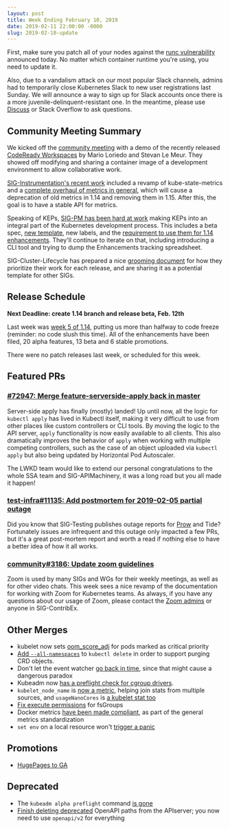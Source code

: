 ```yaml
---
layout: post
title: Week Ending February 10, 2019
date: 2019-02-11 22:00:00 -0000
slug: 2019-02-10-update
---
```


First, make sure you patch all of your nodes against the [runc vulnerability](https://www.openwall.com/lists/oss-security/2019/02/11/2) announced today.  No matter which container runtime you're using, you need to update it.  

Also, due to a vandalism attack on our most popular Slack channels, admins had to temporarily close Kubernetes Slack to new user registrations last Sunday. We will announce a way to sign up for Slack accounts once there is a more juvenile-delinquent-resistant one. In the meantime, please use [Discuss](https://discuss.kubernetes.io/) or Stack Overflow to ask questions.

## Community Meeting Summary

We kicked off the [community meeting](https://bit.ly/k8scommunity) with a demo of the recently released [CodeReady Workspaces](https://drive.google.com/file/d/1EJogPeRGcTAeuEssh-h500M4cLOxtIam/view) by Mario Loriedo and Stevan Le Meur.  They showed off modifying and sharing a container image of a development environment to allow collaborative work.

[SIG-Instrumentation's recent work](https://docs.google.com/presentation/d/1KzYZCf5VUMp65H_vlPwg7AD4UIXWTRtiUK34L1GYOqE/edit#slide=id.p) included a revamp of kube-state-metrics and a [complete overhaul of metrics in general](https://github.com/kubernetes/enhancements/blob/master/keps/sig-instrumentation/0031-kubernetes-metrics-overhaul.md), which will cause a deprecation of old metrics in 1.14 and removing them in 1.15.  After this, the goal is to have a stable API for metrics.  

Speaking of KEPs, [SIG-PM has been hard at work](https://docs.google.com/presentation/d/1A3xvBhMqjuPu183RFVSBZptm9hz-_Qz24XzZu14Qsoc/edit#slide=id.g401c104a3c_0_0) making KEPs into an integral part of the Kubernetes development process.  This includes a beta spec, [new template](https://github.com/kubernetes/community/blob/master/keps/0000-kep-template.md), new labels, and the [requirement to use them for 1.14 enhancements](https://github.com/kubernetes/community/blob/master/keps/0001-kubernetes-enhancement-proposal-process.md).  They'll continue to iterate on that, including introducing a CLI tool and trying to dump the Enhancements tracking spreadsheet.

SIG-Cluster-Lifecycle has prepared a nice [grooming document](https://github.com/kubernetes/community/blob/master/sig-cluster-lifecycle/grooming.md) for how they prioritize their work for each release, and are sharing it as a potential template for other SIGs.

## Release Schedule

**Next Deadline: create 1.14 branch and release beta, Feb. 12th**

Last week was [week 5 of 1.14](https://github.com/kubernetes/sig-release/tree/master/releases/release-1.14), putting us more than halfway to code freeze (reminder: no code slush this time).  All of the enhancements have been filed, 20 alpha features, 13 beta and 6 stable promotions.

There were no patch releases last week, or scheduled for this week.  

## Featured PRs

### [#72947: Merge feature-serverside-apply back in master](https://github.com/kubernetes/kubernetes/pull/72947)

Server-side apply has finally (mostly) landed! Up until now, all the logic for `kubectl apply` has lived in Kubectl itself, making it very difficult to use from other places like custom controllers or CLI tools. By moving the logic to the API server, `apply` functionality is now easily available to all clients. This also dramatically improves the behavior of `apply` when working with multiple competing controllers, such as the case of an object uploaded via `kubectl apply` but also being updated by Horizontal Pod Autoscaler.

The LWKD team would like to extend our personal congratulations to the whole SSA team and SIG-APIMachinery, it was a long road but you all made it happen!

### [test-infra#11135: Add postmortem for 2019-02-05 partial outage](https://github.com/kubernetes/test-infra/pull/11135)

Did you know that SIG-Testing publishes outage reports for [Prow](https://prow.k8s.io/) and Tide? Fortunately issues are infrequent and this outage only impacted a few PRs, but it's a great post-mortem report and worth a read if nothing else to have a better idea of how it all works.

### [community#3186: Update zoom guidelines](https://github.com/kubernetes/community/pull/3186)

Zoom is used by many SIGs and WGs for their weekly meetings, as well as for other video chats. This week sees a nice revamp of the documentation for working with Zoom for Kubernetes teams. As always, if you have any questions about our usage of Zoom, please contact the [Zoom admins](https://github.com/kubernetes/community/blob/master/communication/moderators.md#zoom) or anyone in SIG-ContribEx.

## Other Merges

* kubelet now sets [oom_score_adj](https://github.com/kubernetes/kubernetes/pull/73758) for pods marked as critical priority
* [Add `--all-namespaces`](https://github.com/kubernetes/kubernetes/pull/73716) to `kubectl delete` in order to support purging CRD objects.
* Don't let the event watcher [go back in time](https://github.com/kubernetes/kubernetes/pull/73845), since that might cause a dangerous paradox
* Kubeadm now [has a preflight check for cgroup drivers](https://github.com/kubernetes/kubernetes/pull/73837).
* `kubelet_node_name` is [now a metric](https://github.com/kubernetes/kubernetes/pull/72910), helping join stats from multiple sources, and `usageNanoCores` is [a kubelet stat too](https://github.com/kubernetes/kubernetes/pull/73659)
* [Fix execute permissions](https://github.com/kubernetes/kubernetes/pull/73533) for fsGroups
* Docker metrics [have been made compliant](https://github.com/kubernetes/kubernetes/pull/72323), as part of the general metrics standardization
* `set env` on a local resource won't [trigger a panic](https://github.com/kubernetes/kubernetes/pull/65636)

## Promotions

* [HugePages to GA](https://github.com/kubernetes/kubernetes/pull/72785)

## Deprecated

* The `kubeadm alpha preflight` command [is gone](https://github.com/kubernetes/kubernetes/pull/73718)
* [Finish deleting deprecated](https://github.com/kubernetes/kubernetes/pull/73441) OpenAPI paths from the APIserver; you now need to use `openapi/v2` for everything
